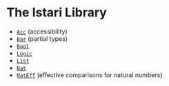 # The Istari Library

- [`Acc`](lib/acc.html) (accessibility)
- [`Bar`](lib/bar.html) (partial types)
- [`Bool`](lib/bool.html)
- [`Logic`](lib/logic.html)
- [`List`](lib/list.html)
- [`Nat`](lib/nat.html)
- [`NatEff`](lib/nat-eff.html) (effective comparisons for natural numbers)
